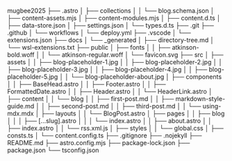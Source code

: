 mugbee2025
├── .astro
│   ├── collections
│   │   └── blog.schema.json
│   ├── content-assets.mjs
│   ├── content-modules.mjs
│   ├── content.d.ts
│   ├── data-store.json
│   ├── settings.json
│   └── types.d.ts
├── .git
├── .github
│   └── workflows
│       └── deploy.yml
├── .vscode
│   └── extensions.json
├── docs
│   └── _generated
│       ├── directory-tree.md
│       └── wsl-extensions.txt
├── public
│   ├── fonts
│   │   ├── atkinson-bold.woff
│   │   └── atkinson-regular.woff
│   └── favicon.svg
├── src
│   ├── assets
│   │   ├── blog-placeholder-1.jpg
│   │   ├── blog-placeholder-2.jpg
│   │   ├── blog-placeholder-3.jpg
│   │   ├── blog-placeholder-4.jpg
│   │   ├── blog-placeholder-5.jpg
│   │   └── blog-placeholder-about.jpg
│   ├── components
│   │   ├── BaseHead.astro
│   │   ├── Footer.astro
│   │   ├── FormattedDate.astro
│   │   ├── Header.astro
│   │   └── HeaderLink.astro
│   ├── content
│   │   └── blog
│   │       ├── first-post.md
│   │       ├── markdown-style-guide.md
│   │       ├── second-post.md
│   │       ├── third-post.md
│   │       └── using-mdx.mdx
│   ├── layouts
│   │   └── BlogPost.astro
│   ├── pages
│   │   ├── blog
│   │   │   ├── [...slug].astro
│   │   │   └── index.astro
│   │   ├── about.astro
│   │   ├── index.astro
│   │   └── rss.xml.js
│   ├── styles
│   │   └── global.css
│   ├── consts.ts
│   └── content.config.ts
├── .gitignore
├── .nojekyll
├── README.md
├── astro.config.mjs
├── package-lock.json
├── package.json
└── tsconfig.json
